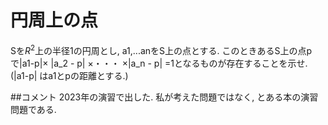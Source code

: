 # 円周上の点

Sを$R^2$上の半径1の円周とし, a1,...anをS上の点とする.
このときあるS上の点pで|a1-p|× |a_2 - p| ×・・・ ×|a_n - p| =1となるものが存在することを示せ. 
(|a1-p| はa1とpの距離とする.)


##コメント
2023年の演習で出した. 私が考えた問題ではなく, とある本の演習問題である.

